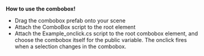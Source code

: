 **How to use the combobox!**

* Drag the combobox prefab onto your scene
* Attach the ComboBox script to the root element
* Attach the Example_onclick.cs script to the root combobox element, and choose the combobox itself for the public variable. The onclick fires when a selection changes in the combobox.
